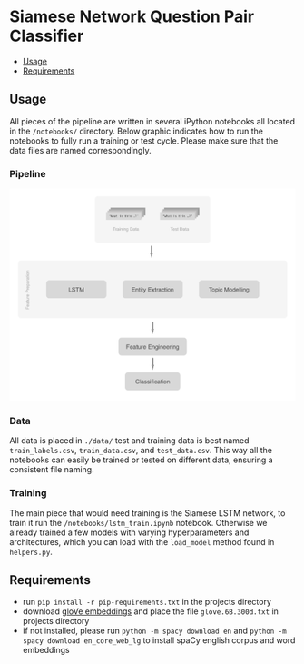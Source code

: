 # Siamese Network Question Pair Classifier

* [Usage](https://github.com/enzoblindow/aml-kaggle#usage)
* [Requirements](https://github.com/enzoblindow/aml-kaggle#requirements)

## Usage
All pieces of the pipeline are written in several iPython notebooks all located in the `/notebooks/` directory. Below graphic indicates how to run the notebooks to fully run a training or test cycle. Please make sure that the data files are named correspondingly.

### Pipeline
![pipeline](src/pipeline.png)

### Data
All data is placed in `./data/` test and training data is best named `train_labels.csv`, `train_data.csv`, and `test_data.csv`. This way all the notebooks can easily be trained or tested on different data, ensuring a consistent file naming.

### Training
The main piece that would need training is the Siamese LSTM network, to train it run the `/notebooks/lstm_train.ipynb` notebook. Otherwise we already trained a few models with varying hyperparameters and architectures, which you can load with the `load_model` method found in `helpers.py`.


## Requirements
* run `pip install -r pip-requirements.txt` in the projects directory
* download [gloVe embeddings](http://nlp.stanford.edu/data/glove.6B.zip) and place the file `glove.6B.300d.txt` in projects directory
* if not installed, please run `python -m spacy download en` and `python -m spacy download en_core_web_lg` to install spaCy english corpus and word embeddings




